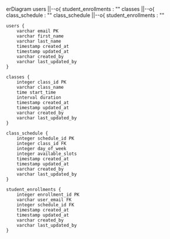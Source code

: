 erDiagram
    users ||--o{ student_enrollments : ""
    classes ||--o{ class_schedule : ""
    class_schedule ||--o{ student_enrollments : ""

    users {
        varchar email PK
        varchar first_name
        varchar last_name
        timestamp created_at
        timestamp updated_at
        varchar created_by
        varchar last_updated_by
    }

    classes {
        integer class_id PK
        varchar class_name
        time start_time
        interval duration
        timestamp created_at
        timestamp updated_at
        varchar created_by
        varchar last_updated_by
    }

    class_schedule {
        integer schedule_id PK
        integer class_id FK
        integer day_of_week
        integer available_slots
        timestamp created_at
        timestamp updated_at
        varchar created_by
        varchar last_updated_by
    }

    student_enrollments {
        integer enrollment_id PK
        varchar user_email FK
        integer schedule_id FK
        timestamp created_at
        timestamp updated_at
        varchar created_by
        varchar last_updated_by
    }
